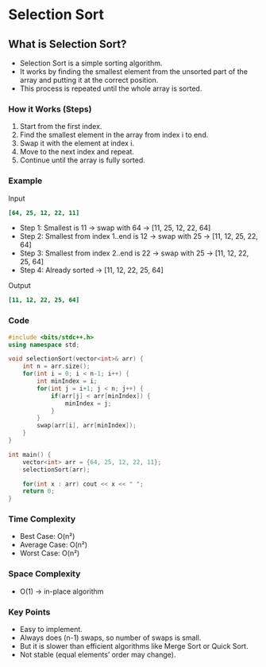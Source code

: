 # Selection Sort

## What is Selection Sort?
- Selection Sort is a simple sorting algorithm.
- It works by finding the smallest element from the unsorted part of the array and putting it at the correct position.
- This process is repeated until the whole array is sorted.

### How it Works (Steps)
1. Start from the first index.
2. Find the smallest element in the array from index i to end.
3. Swap it with the element at index i.
4. Move to the next index and repeat.
5. Continue until the array is fully sorted.

### Example
Input
```ini
[64, 25, 12, 22, 11]
```
- Step 1: Smallest is 11 → swap with 64 → [11, 25, 12, 22, 64]
- Step 2: Smallest from index 1..end is 12 → swap with 25 → [11, 12, 25, 22, 64]
- Step 3: Smallest from index 2..end is 22 → swap with 25 → [11, 12, 22, 25, 64]
- Step 4: Already sorted → [11, 12, 22, 25, 64]

Output
```ini
[11, 12, 22, 25, 64]
```

### Code
```cpp
#include <bits/stdc++.h>
using namespace std;

void selectionSort(vector<int>& arr) {
    int n = arr.size();
    for(int i = 0; i < n-1; i++) {
        int minIndex = i;
        for(int j = i+1; j < n; j++) {
            if(arr[j] < arr[minIndex]) {
                minIndex = j;
            }
        }
        swap(arr[i], arr[minIndex]);
    }
}

int main() {
    vector<int> arr = {64, 25, 12, 22, 11};
    selectionSort(arr);

    for(int x : arr) cout << x << " ";
    return 0;
}
```

### Time Complexity
- Best Case: O(n²)
- Average Case: O(n²)
- Worst Case: O(n²)

### Space Complexity
- O(1) → in-place algorithm

### Key Points
- Easy to implement.
- Always does (n-1) swaps, so number of swaps is small.
- But it is slower than efficient algorithms like Merge Sort or Quick Sort.
- Not stable (equal elements’ order may change).
